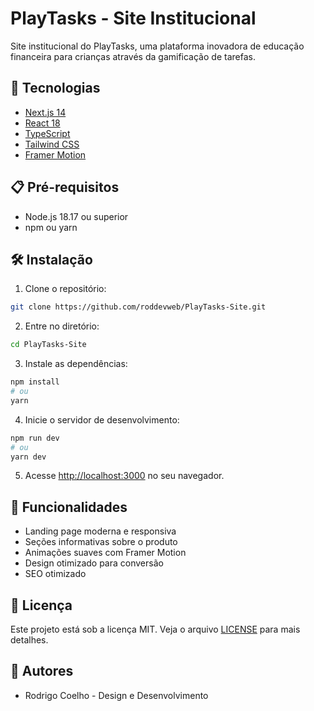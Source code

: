 # PlayTasks - Site Institucional

Site institucional do PlayTasks, uma plataforma inovadora de educação financeira para crianças através da gamificação de tarefas.

## 🚀 Tecnologias

- [Next.js 14](https://nextjs.org/)
- [React 18](https://reactjs.org/)
- [TypeScript](https://www.typescriptlang.org/)
- [Tailwind CSS](https://tailwindcss.com/)
- [Framer Motion](https://www.framer.com/motion/)

## 📋 Pré-requisitos

- Node.js 18.17 ou superior
- npm ou yarn

## 🛠️ Instalação

1. Clone o repositório:
```bash
git clone https://github.com/roddevweb/PlayTasks-Site.git
```

2. Entre no diretório:
```bash
cd PlayTasks-Site
```

3. Instale as dependências:
```bash
npm install
# ou
yarn
```

4. Inicie o servidor de desenvolvimento:
```bash
npm run dev
# ou
yarn dev
```

5. Acesse [http://localhost:3000](http://localhost:3000) no seu navegador.

## 🌟 Funcionalidades

- Landing page moderna e responsiva
- Seções informativas sobre o produto
- Animações suaves com Framer Motion
- Design otimizado para conversão
- SEO otimizado

## 📝 Licença

Este projeto está sob a licença MIT. Veja o arquivo [LICENSE](LICENSE) para mais detalhes.

## 👥 Autores

- Rodrigo Coelho - Design e Desenvolvimento